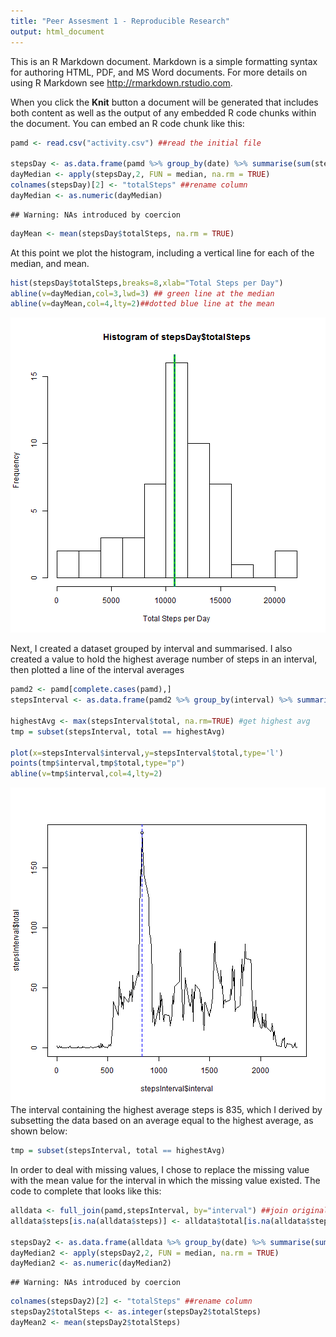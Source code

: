 ```yaml
---
title: "Peer Assesment 1 - Reproducible Research"
output: html_document
---
```


This is an R Markdown document. Markdown is a simple formatting syntax for authoring HTML, PDF, and MS Word documents. For more details on using R Markdown see <http://rmarkdown.rstudio.com>.

When you click the **Knit** button a document will be generated that includes both content as well as the output of any embedded R code chunks within the document. You can embed an R code chunk like this:




```r
pamd <- read.csv("activity.csv") ##read the initial file

stepsDay <- as.data.frame(pamd %>% group_by(date) %>% summarise(sum(steps)))
dayMedian <- apply(stepsDay,2, FUN = median, na.rm = TRUE)
colnames(stepsDay)[2] <- "totalSteps" ##rename column
dayMedian <- as.numeric(dayMedian)
```

```
## Warning: NAs introduced by coercion
```

```r
dayMean <- mean(stepsDay$totalSteps, na.rm = TRUE)
```

At this point we plot the histogram, including a vertical line for each of the median, and mean.

```r
hist(stepsDay$totalSteps,breaks=8,xlab="Total Steps per Day")
abline(v=dayMedian,col=3,lwd=3) ## green line at the median
abline(v=dayMean,col=4,lty=2)##dotted blue line at the mean
```

![plot of chunk unnamed-chunk-3](figure/unnamed-chunk-3-1.png) 

Next, I created a dataset grouped by interval and summarised.  I also created a value to hold the highest average number of steps in an interval, then plotted a line of the interval averages

```r
pamd2 <- pamd[complete.cases(pamd),]
stepsInterval <- as.data.frame(pamd2 %>% group_by(interval) %>% summarise(total = sum(steps)/61))

highestAvg <- max(stepsInterval$total, na.rm=TRUE) #get highest avg
tmp = subset(stepsInterval, total == highestAvg)

plot(x=stepsInterval$interval,y=stepsInterval$total,type='l')
points(tmp$interval,tmp$total,type="p")
abline(v=tmp$interval,col=4,lty=2)
```

![plot of chunk unnamed-chunk-4](figure/unnamed-chunk-4-1.png) 
The interval containing the highest average steps is 835, which I derived by subsetting the data based on an average equal to the highest average, as shown below:

```r
tmp = subset(stepsInterval, total == highestAvg)
```

In order to deal with missing values, I chose to replace the missing value with the mean value for the interval in which the missing value existed.  The code to complete that looks like this:

```r
alldata <- full_join(pamd,stepsInterval, by="interval") ##join original data with subset of averages at each interval
alldata$steps[is.na(alldata$steps)] <- alldata$total[is.na(alldata$steps)]##copy the mean column into steps column, where steps is NA

stepsDay2 <- as.data.frame(alldata %>% group_by(date) %>% summarise(sum(steps)))
dayMedian2 <- apply(stepsDay2,2, FUN = median, na.rm = TRUE)
dayMedian2 <- as.numeric(dayMedian2)
```

```
## Warning: NAs introduced by coercion
```

```r
colnames(stepsDay2)[2] <- "totalSteps" ##rename column
stepsDay2$totalSteps <- as.integer(stepsDay2$totalSteps)
dayMean2 <- mean(stepsDay2$totalSteps)
```

